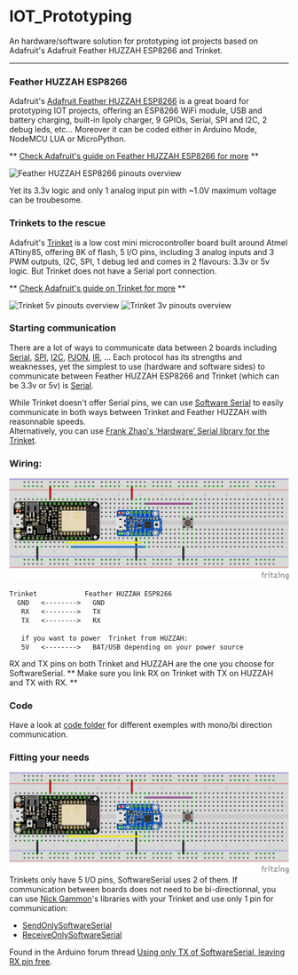 # IOT_Prototyping
An hardware/software solution for prototyping iot projects based on Adafruit's Adafruit Feather HUZZAH ESP8266 and Trinket.
___
### Feather HUZZAH ESP8266
Adafruit's [Adafruit Feather HUZZAH ESP8266](https://learn.adafruit.com/adafruit-feather-huzzah-esp8266?view=all) is a great board for prototyping IOT projects, offering an ESP8266 WiFi module, USB and battery charging, built-in lipoly charger, 9 GPIOs, Serial, SPI and I2C, 2 debug leds, etc... Moreover it can be coded either in Arduino Mode, NodeMCU LUA or MicroPython.  

** [Check Adafruit's guide on Feather HUZZAH ESP8266 for more](https://learn.adafruit.com/adafruit-feather-huzzah-esp8266?view=all) **

![Feather HUZZAH ESP8266 pinouts overview](https://cdn-learn.adafruit.com/assets/assets/000/041/888/large1024/adafruit_products_Huzzah_ESP8266_v1_1.png?1495562428)

Yet its 3.3v logic and only 1 analog input pin with ~1.0V maximum voltage can be troubesome.

### Trinkets to the rescue
Adafruit's [Trinket](https://learn.adafruit.com/introducing-trinket?view=all) is a low cost mini microcontroller board built around Atmel ATtiny85, offering 8K of flash, 5 I/O pins, including 3 analog inputs and 3 PWM outputs, I2C, SPI, 1 debug led and comes in 2 flavours: 3.3v or 5v logic. But Trinket does not have a Serial port connection.

** [Check Adafruit's guide on Trinket for more](https://learn.adafruit.com/introducing-trinket?view=all) **

![Trinket 5v pinouts overview](https://arduining.files.wordpress.com/2014/01/wpid-trinket_pinout_diagram_c.jpg)
![Trinket 3v pinouts overview](https://arduining.files.wordpress.com/2014/04/trinket_3v_microusb.jpg)

### Starting communication
There are a lot of ways to communicate data between 2 boards including [Serial](https://learn.sparkfun.com/tutorials/serial-communication),  [SPI](https://learn.sparkfun.com/tutorials/serial-peripheral-interface-spi), [I2C](https://learn.sparkfun.com/tutorials/i2c), [PJON](https://github.com/gioblu/PJON), [IR](https://learn.sparkfun.com/tutorials/ir-communication), ... Each protocol has its strengths and weaknesses, yet the simplest to use (hardware and software sides) to communicate between Feather HUZZAH ESP8266 and Trinket (which can be 3.3v or 5v) is [Serial](https://learn.sparkfun.com/tutorials/serial-communication).

While Trinket doesn't offer Serial pins, we can use [Software Serial](https://www.arduino.cc/en/Reference/SoftwareSerial) to easily communicate in both ways between Trinket and Feather HUZZAH with reasonnable speeds.  
Alternatively, you can use [Frank Zhao's ‘Hardware’ Serial library for the Trinket](https://github.com/frank26080115/Arduino-UsiSerial-Library/).

### Wiring:
![Fritzing bi direction communication wiring](IOT_Prototyping_bidirection.png)
```
Trinket            Feather HUZZAH ESP8266
  GND   <-------->   GND
   RX   <-------->   TX
   TX   <-------->   RX

   if you want to power  Trinket from HUZZAH:
   5V   <-------->   BAT/USB depending on your power source
```
RX and TX pins on both Trinket and HUZZAH are the one you choose for SoftwareSerial. ** Make sure you link RX on Trinket with TX on HUZZAH and TX with RX. **

### Code
Have a look at [code folder](code) for different exemples with mono/bi direction communication.

### Fitting your needs
![Fritzing mono direction communication wiring](IOT_Prototyping_monodirection.png)
Trinkets only have 5 I/O pins, SoftwareSerial uses 2 of them. If communication between boards does not need to be bi-directionnal, you can use [Nick Gammon](http://www.gammon.com.au/)'s libraries with your Trinket and use only 1 pin for communication:
- [SendOnlySoftwareSerial](http://gammon.com.au/Arduino/SendOnlySoftwareSerial.zip)
- [ReceiveOnlySoftwareSerial](http://gammon.com.au/Arduino/ReceiveOnlySoftwareSerial.zip)  

Found in the Arduino forum thread [Using only TX of SoftwareSerial, leaving RX pin free](http://forum.arduino.cc/index.php?topic=112013.0).
